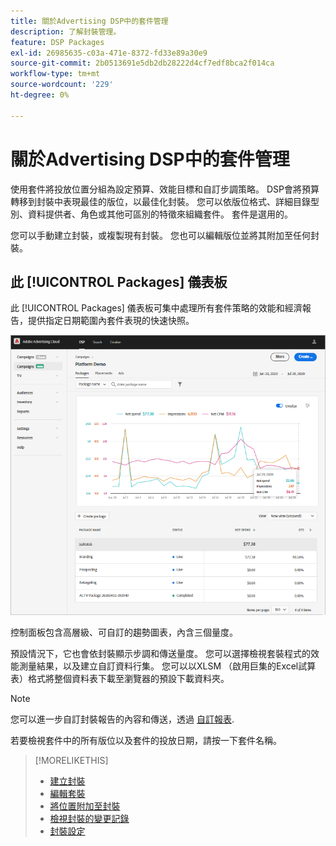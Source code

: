 ```yaml
---
title: 關於Advertising DSP中的套件管理
description: 了解封裝管理。
feature: DSP Packages
exl-id: 26985635-c03a-471e-8372-fd33e89a30e9
source-git-commit: 2b0513691e5db2db28222d4cf7edf8bca2f014ca
workflow-type: tm+mt
source-wordcount: '229'
ht-degree: 0%

---
```


# 關於Advertising DSP中的套件管理

使用套件將投放位置分組為設定預算、效能目標和自訂步調策略。 DSP會將預算轉移到封裝中表現最佳的版位，以最佳化封裝。 您可以依版位格式、詳細目錄型別、資料提供者、角色或其他可區別的特徵來組織套件。 套件是選用的。

您可以手動建立封裝，或複製現有封裝。 您也可以編輯版位並將其附加至任何封裝。

## 此 [!UICONTROL Packages] 儀表板

此 [!UICONTROL Packages] 儀表板可集中處理所有套件策略的效能和經濟報告，提供指定日期範圍內套件表現的快速快照。

![套件儀表板](/help/dsp/assets/package-dashboard.png)

控制面板包含高層級、可自訂的趨勢圖表，內含三個量度。

預設情況下，它也會依封裝顯示步調和傳送量度。 您可以選擇檢視套裝程式的效能測量結果，以及建立自訂資料行集。 您可以以XLSM （啟用巨集的Excel試算表）格式將整個資料表下載至瀏覽器的預設下載資料夾。

>[!NOTE]
>
>您可以進一步自訂封裝報告的內容和傳送，透過 [自訂報表](/help/dsp/reports/report-about.md).

若要檢視套件中的所有版位以及套件的投放日期，請按一下套件名稱。

>[!MORELIKETHIS]
>
>* [建立封裝](package-create.md)
>* [編輯套裝](package-edit.md)
>* [將位置附加至封裝](package-attach-placement.md)
>* [檢視封裝的變更記錄](package-change-log.md)
>* [封裝設定](package-settings.md)
